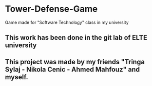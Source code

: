 # Tower-Defense-Game
Game made for "Software Technology" class in my university

## This work has been done in the git lab of ELTE university
## This project was made by my friends "Tringa Sylaj - Nikola Cenic - Ahmed Mahfouz" and myself.
